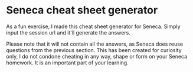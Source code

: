 # Seneca cheat sheet generator

As a fun exercise, I made this cheat sheet generator for Seneca. Simply input the session url and it'll generate  the
answers.

Please note that it will not contain all the answers, as Seneca does reuse questions from the previous section.
This has been created for curiosity only, I do not condone cheating in any way, shape or form on your Seneca homework.
It is an important part of your learning.
